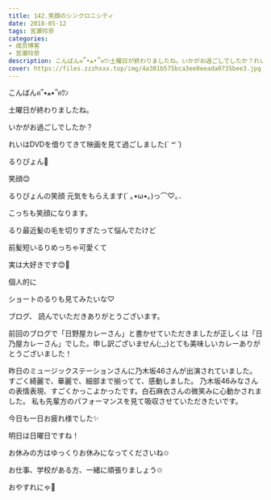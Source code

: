 ```yaml
---
title: 142.笑顔のシンクロニシティ
date: 2018-05-12
tags: 宮瀬玲奈
categories: 
- 成员博客
- 宮瀬玲奈
description: こんばんฅ՞•ﻌ•՞ฅﾜﾝ土曜日が終わりましたね。いかがお過ごしでしたか？れいはDVDを借りてきて映画を見て過ごしました(*´ ꒳ `*)るり...
cover: https://files.zzzhxxx.top/img/4a301b575bca3ee0eeada0735bee3.jpg 
---
```




こんばんฅ՞•ﻌ•՞ฅﾜﾝ



土曜日が終わりましたね。






いかがお過ごしでしたか？






れいはDVDを借りてきて映画を見て過ごしました(*´ ꒳ `*)

















るりぴょん💓



笑顔😊


るりぴょんの笑顔
元気をもらえます(´ ｡•ω•｡)っ⌒♡｡．




こっちも笑顔になります。






るり最近髪の毛を切りすぎたって悩んでたけど

前髪短いるりめっちゃ可愛くて

実は大好きです😊💓









個人的に

ショートのるりも見てみたいな♡















ブログ、
読んでいただきありがとうございます。


前回のブログで「日野屋カレーさん」と書かせていただきましたが正しくは「日乃屋カレーさん」でした。申し訳ございません(;_;)とても美味しいカレーありがとうございました！



昨日のミュージックステーションさんに乃木坂46さんが出演されていました。
すごく綺麗で、華麗で、細部まで揃ってて、感動しました。
乃木坂46みなさんの表情表現、すごくかっこよかったです。白石麻衣さんの微笑みに心動かされました。
私も先輩方のパフォーマンスを見て吸収させていただきたいです。






今日も一日お疲れ様でした✨


明日は日曜日ですね！

お休みの方はゆっくりお休みになってくださいね✩

お仕事、学校がある方、一緒に頑張りましょう✩



おやすれにゃ💓


